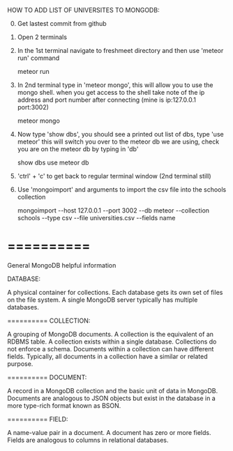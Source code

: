 HOW TO ADD LIST OF UNIVERSITES TO MONGODB:

0) Get lastest commit from github

1) Open 2 terminals

2) In the 1st terminal navigate to freshmeet directory and then use 'meteor run' command

    meteor run
    
3) In 2nd terminal type in 'meteor mongo', this will allow you to use the mongo shell.  when you get access to the shell take note of the ip address and port number after connecting (mine is ip:127.0.0.1 port:3002)

    meteor mongo
    
3) Now type 'show dbs', you should see a printed out list of dbs, type 'use meteor' this will switch you over to the meteor db we are using, check you are on the meteor db by typing in 'db'

    show dbs
    use meteor
    db
    
4) 'ctrl' + 'c' to get back to regular terminal window (2nd terminal still)

5) Use 'mongoimport' and arguments to import the csv file into the schools collection

    mongoimport --host 127.0.0.1 --port 3002 --db meteor --collection schools --type csv --file universities.csv --fields name
    
    
==========
==========

General MongoDB helpful information


DATABASE:

A physical container for collections. Each database gets its own set of files on the file system. A single MongoDB server typically has multiple databases.

==========
COLLECTION:

A grouping of MongoDB documents. A collection is the equivalent of an RDBMS table. A collection exists within a single database. Collections do not enforce a schema. Documents within a collection can have different fields. Typically, all documents in a collection have a similar or related purpose.

==========
DOCUMENT:

A record in a MongoDB collection and the basic unit of data in MongoDB. Documents are analogous to JSON objects but exist in the database in a more type-rich format known as BSON.

==========
FIELD:

A name-value pair in a document. A document has zero or more fields. Fields are analogous to columns in relational databases.

